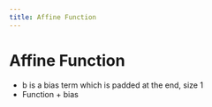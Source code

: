 ```yaml
---
title: Affine Function
---
```


# Affine Function
- b is a bias term which is padded at the end, size 1
- Function + bias










































